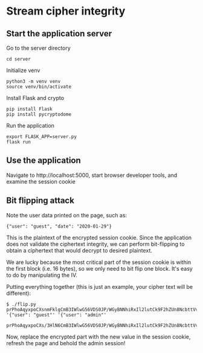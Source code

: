 # Stream cipher integrity

## Start the application server

Go to the server directory
```
cd server
```

Initialize venv
```
python3 -m venv venv
source venv/bin/activate
```

Install Flask and crypto
```
pip install Flask
pip install pycryptodome
```

Run the application
```
export FLASK_APP=server.py
flask run
```

## Use the application

Navigate to http://localhost:5000, start browser developer tools, and examine the session cookie


## Bit flipping attack

Note the user data printed on the page, such as:
```
{"user": "guest", "date": "2020-01-29"}
```

This is the plaintext of the encrypted session cookie. Since the application does not validate the ciphertext integrity, we can perform bit-flipping to obtain a ciphertext that would decrypt to desired plaintext.

We are lucky because the most critical part of the session cookie is within the first block (i.e. 16 bytes), so we only need to bit flip one block. It's easy to do by manipulating the IV.

Putting everything together (this is just an example, your cipher text will be different):


```
$ ./flip.py prPhoAqyxpoCXsnmFklgCmB3IWlwG56VDS0JP/WGyBNNhiRxIl2lutCk9F2hZUn8NcbttVvEK6I6TpPOlmFFew== '{"user": "guest"' '{"user": "admin"'

prPhoAqyxpoCXs/3HlN6CmB3IWlwG56VDS0JP/WGyBNNhiRxIl2lutCk9F2hZUn8NcbttVvEK6I6TpPOlmFFew==
```

Now, replace the encrypted part with the new value in the session cookie, refresh the page and behold the admin session!
